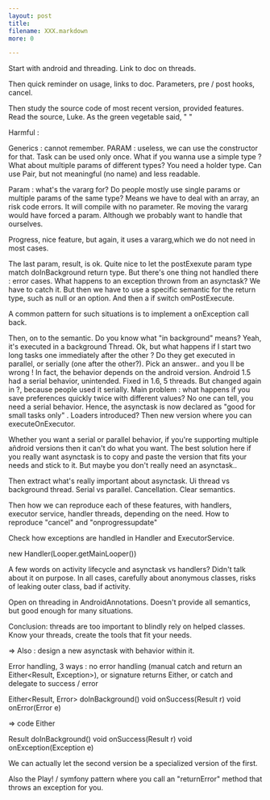 ```yaml
---
layout: post
title: 
filename: XXX.markdown
more: 0

---
```


Start with android and threading. Link to doc on threads.

Then quick reminder on usage, links to doc. Parameters, pre / post hooks, cancel.

Then study the source code of most recent version, provided features. Read the source, Luke. As the green vegetable said, " "

Harmful :

Generics : cannot remember. PARAM : useless, we can use the constructor for that. Task can be used only once. What if you wanna use a simple type ? What about multiple params of different types? You need a holder type. Can use Pair, but not meaningful (no name) and less readable.

Param : what's the vararg for? Do people mostly use single params or multiple params of the same type? Means we have to deal with an array, an risk code errors. It will compile with no parameter. Re moving the vararg would have forced a param. Although we probably want to handle that ourselves.

Progress, nice feature, but again, it uses a vararg,which we do not need in most cases.

The last param, result, is ok. Quite nice to let the postExexute param type match doInBackground return type. But there's one thing not handled there : error cases. What happens to an exception thrown from an asynctask? We have to catch it. But then we have to use a specific semantic for the return type, such as null or an option. And then a if switch omPostExecute.

A common pattern for such situations is to implement a onException call back.

Then, on to the semantic. Do you know what "in background" means? Yeah, it's executed in a background Thread. Ok, but what happens if I start two long tasks one immediately  after the other ? Do they get executed in parallel, or serially (one after the other?). Pick an answer.. and you ll be wrong ! In fact, the behavior depends on the android version. Android 1.5 had a serial behavior, unintended. Fixed in 1.6, 5 threads. But changed again in ?, because people used it serially. Main problem : what happens if you save preferences quickly twice with different values? No one can tell, you need a serial behavior. Hence, the asynctask is now declared as "good for small tasks only" . Loaders introduced? Then new version where you can executeOnExecutor.

Whether you want a serial or parallel behavior, if you're supporting multiple añdroid versions then it can't do what you want. The best solution here if you really want asynctask is to copy and paste the version that fits your needs and stick to it. But maybe you don't really need an asynctask..

Then extract what's really important about asynctask. Ui thread vs background thread. Serial vs parallel. Cancellation. Clear semantics.

Then how we can reproduce each of these features, with handlers, executor service, handler threads, depending on the need. How to reproduce "cancel" and "onprogressupdate"

Check how exceptions are handled in Handler and ExecutorService.

new Handler(Looper.getMainLooper())

A few words on activity lifecycle and asynctask vs handlers? Didn't talk about it on purpose. In all cases, carefully about anonymous classes, risks of leaking outer class, bad if activity.

Open on threading in AndroidAnnotations. Doesn't provide all semantics, but good enough for many situations.

Conclusion: threads are too important to blindly rely on helped classes. Know your threads, create the tools that fit your needs.



=> Also : design a new asynctask with behavior within it.

Error handling, 3 ways : no error handling (manual catch and return an Either<Result, Exception>), or signature returns Either, or catch and delegate to success / error


Either<Result, Error> doInBackground()
void onSuccess(Result r)
void onError(Error e)

=> code Either

Result doInBackground()
void onSuccess(Result r)
void onException(Exception e)

We can actually let the second version be a specialized version of the first.

Also the Play! / symfony pattern where you call an "returnError" method that throws an exception for you.